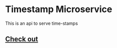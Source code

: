 # Timestamp Microservice

This is an api to serve time-stamps 

## [Check out](https://time-stamp-microservice-divu050704.glitch.me)
